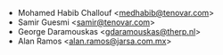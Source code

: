 - Mohamed Habib Challouf \<<medhabib@tenovar.com>\>
- Samir Guesmi \<<samir@tenovar.com>\>
- George Daramouskas \<<gdaramouskas@therp.nl>\>
- Alan Ramos \<<alan.ramos@jarsa.com.mx>\>
